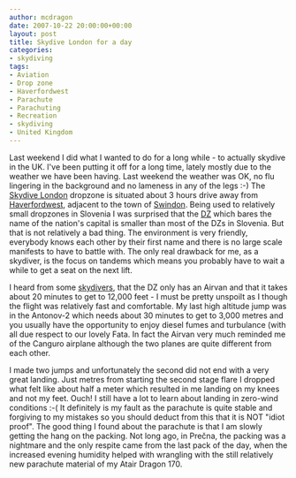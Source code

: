 ```yaml
---
author: mcdragon
date: 2007-10-22 20:00:00+00:00
layout: post
title: Skydive London for a day
categories:
- skydiving
tags:
- Aviation
- Drop zone
- Haverfordwest
- Parachute
- Parachuting
- Recreation
- skydiving
- United Kingdom
---
```


Last weekend I did what I wanted to do for a long while - to actually skydive in the UK. I've been putting it off for a long time, lately mostly due to the weather we have been having. Last weekend the weather was OK, no flu lingering in the background and no lameness in any of the legs :-)
The [Skydive London](https://www.skydivelondon.co.uk/) dropzone is situated about 3 hours drive away from [Haverfordwest](https://en.wikipedia.org/wiki/Haverfordwest), adjacent to the town of [Swindon](https://en.wikipedia.org/wiki/Swindon). Being used to relatively small dropzones in Slovenia I was surprised that the [DZ](https://en.wikipedia.org/wiki/Drop_zone) which bares the name of the nation's capital is smaller than most of the DZs in Slovenia. But that is not relatively a bad thing. The environment is very friendly, everybody knows each other by their first name and there is no large scale manifests to have to battle with. The only real drawback for me, as a skydiver, is the focus on tandems which means you probably have to wait a while to get a seat on the next lift.

I heard from some [skydivers](https://en.wikipedia.org/wiki/Parachuting), that the DZ only has an Airvan and that it takes about 20 minutes to get to 12,000 feet - I must be pretty unspoilt as I though the flight was relatively fast and comfortable. My last high altitude jump was in the Antonov-2 which needs about 30 minutes to get to 3,000 metres and you usually have the opportunity to enjoy diesel fumes and turbulance (with all due respect to our lovely Fata. In fact the Airvan very much reminded me of the Canguro airplane although the two planes are quite different from each other.

I made two jumps and unfortunately the second did not end with a very great landing. Just metres from starting the second stage flare I dropped what felt like about half a meter which resulted in me landing on my knees and not my feet. Ouch! I still have a lot to learn about landing in zero-wind conditions :-(
It definitely is my fault as the parachute is quite stable and forgiving to my mistakes so you should deduct from this that it is NOT "idiot proof". The good thing I found about the parachute is that I am slowly getting the hang on the packing. Not long ago, in Prečna, the packing was a nightmare and the only respite came from the last pack of the day, when the increased evening humidity helped with wrangling with the still relatively new parachute material of my Atair Dragon 170.
